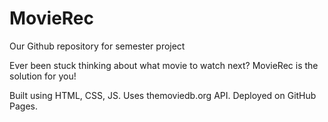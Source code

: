 # MovieRec
Our Github repository for semester project

Ever been stuck thinking about what movie to watch next? MovieRec is the solution for you! 

Built using HTML, CSS, JS.
Uses themoviedb.org API.
Deployed on GitHub Pages.
